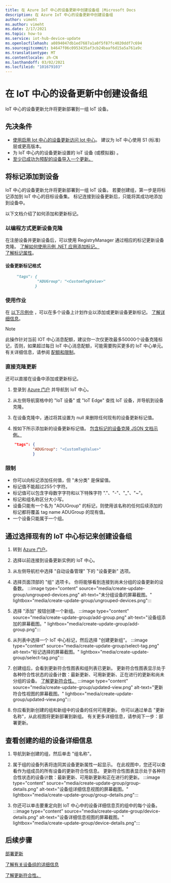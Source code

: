 ```yaml
---
title: 在 Azure IoT 中心的设备更新中创建设备组 |Microsoft Docs
description: 在 Azure IoT 中心的设备更新中创建设备组
author: vimeht
ms.author: vimeht
ms.date: 2/17/2021
ms.topic: how-to
ms.service: iot-hub-device-update
ms.openlocfilehash: a0894047db1ed7687a1a0f5f87fc4020ddf7c694
ms.sourcegitcommit: b4647f06c0953435af3cb24baaf6d15a5a761a9c
ms.translationtype: MT
ms.contentlocale: zh-CN
ms.lasthandoff: 03/02/2021
ms.locfileid: "101679103"
---
```

# <a name="create-device-groups-in-device-update-for-iot-hub"></a>在 IoT 中心的设备更新中创建设备组
IoT 中心的设备更新允许将更新部署到一组 IoT 设备。

## <a name="prerequisites"></a>先决条件

* [使用启用 Iot 中心的设备更新访问 Iot 中心](create-device-update-account.md)。 建议为 IoT 中心使用 S1 (标准) 层或更高版本。 
* 为 IoT 中心内的设备更新设置的 IoT 设备 (或模拟器) 。
* [至少已成功为预配的设备导入一个更新。](import-update.md)

## <a name="add-a-tag-to-your-devices"></a>将标记添加到设备  

IoT 中心的设备更新允许将更新部署到一组 IoT 设备。 若要创建组，第一步是将标记添加到 IoT 中心的目标设备集。 标记连接到设备更新后，只能将其成功地添加到设备中。

以下文档介绍了如何添加和更新标记。

### <a name="programmatically-update-device-twin"></a>以编程方式更新设备克隆

在注册设备并更新设备后，可以使用 RegistryManager 通过相应的标记更新设备克隆。 
[了解如何使用示例 .NET 应用添加标记。](../iot-hub/iot-hub-csharp-csharp-twin-getstarted.md)  
[了解标记属性](../iot-hub/iot-hub-devguide-device-twins.md#tags-and-properties-format)。

#### <a name="device-update-tag-format"></a>设备更新标记格式

```markdown
     "tags": {
              "ADUGroup": "<CustomTagValue>"
             }
```

### <a name="using-jobs"></a>使用作业

在 [以下示例中](../iot-hub/iot-hub-devguide-jobs.md) ，可以在多个设备上计划作业以添加或更新设备更新标记。 [了解详细信息](../iot-hub/iot-hub-csharp-csharp-schedule-jobs.md)。

  > [!NOTE] 
  > 此操作针对当前 IOT 中心消息配额，建议你一次仅更改最多50000个设备克隆标记，否则，如果超过每日 IoT 中心消息配额，可能需要购买更多的 IoT 中心单元。 有关详细信息，请参阅 [配额和限制](../iot-hub/iot-hub-devguide-quotas-throttling.md#quotas-and-throttling)。

### <a name="direct-twin-updates"></a>直接克隆更新

还可以直接在设备中添加或更新标记。

1. 登录到 [Azure 门户](https://portal.azure.com) 并导航到 IoT 中心。

2. 从左侧导航窗格中的 "IoT 设备" 或 "IoT Edge" 查找 IoT 设备，并导航到设备克隆。

3. 在设备克隆中，通过将其设置为 null 来删除任何现有的设备更新标记值。

4. 按如下所示添加新的设备更新标记值。 [包含标记的设备克隆 JSON 文档示例。](../iot-hub/iot-hub-devguide-device-twins.md#device-twins)

```JSON
    "tags": {
            "ADUGroup": "<CustomTagValue>"
            }
```

### <a name="limitations"></a>限制

* 你可以向标记添加任何值，但 "未分类" 是保留值。
* 标记值不能超过255个字符。
* 标记值可以包含字母数字字符和以下特殊字符 "."、"-"、"_"、"~"。
* 标记和组名称区分大小写。
* 设备只能有一个名为 "ADUGroup" 的标记，则使用该名称的任何后续添加的标记都将覆盖 tag name ADUGroup 的现有值。
* 一个设备只能属于一个组。

## <a name="create-a-device-group-by-selecting-an-existing-iot-hub-tag"></a>通过选择现有的 IoT 中心标记来创建设备组

1. 转到 [Azure 门户](https://portal.azure.com)。

2. 选择以前连接到设备更新实例的 IoT 中心。

3. 从左侧导航栏中选择 "自动设备管理" 下的 "设备更新" 选项。

4. 选择页面顶部的 "组" 选项卡。 你将能够看到连接到尚未分组的设备更新的设备数。
   :::image type="content" source="media/create-update-group/ungrouped-devices.png" alt-text="未分组设备的屏幕截图。" lightbox="media/create-update-group/ungrouped-devices.png":::

5. 选择 "添加" 按钮创建一个新组。
   :::image type="content" source="media/create-update-group/add-group.png" alt-text="设备组添加的屏幕截图。" lightbox="media/create-update-group/add-group.png":::

6. 从列表中选择一个 IoT 中心标记，然后选择 "创建更新组"。
   :::image type="content" source="media/create-update-group/select-tag.png" alt-text="标记选择的屏幕截图。" lightbox="media/create-update-group/select-tag.png":::

7. 创建组后，会看到更新符合性图表和组列表已更新。  更新符合性图表显示处于各种符合性状态的设备计数：最新更新、可用新更新、正在进行的更新和尚未分组的设备。 [了解更新符合性。](device-update-compliance.md) 
   :::image type="content" source="media/create-update-group/updated-view.png" alt-text="更新符合性视图的屏幕截图。" lightbox="media/create-update-group/updated-view.png":::

8. 你应看到新创建的组和新组中的设备的任何可用更新。 你可以通过单击 "更新名称"，从此视图将更新部署到新组。 有关更多详细信息，请参阅下一步：部署更新。

## <a name="view-device-details-for-the-group-you-created"></a>查看创建的组的设备详细信息

1. 导航到新创建的组，然后单击 "组名称"。

2. 属于组的设备列表将连同其设备更新属性一起显示。 在此视图中，您还可以查看作为组成员的所有设备的更新符合性信息。 更新符合性图表显示处于各种符合性状态的设备计数：最新更新、可用新更新和正在进行的更新。
   :::image type="content" source="media/create-update-group/group-details.png" alt-text="设备组详细信息视图的屏幕截图。" lightbox="media/create-update-group/group-details.png":::

3. 你还可以单击要重定向到 IoT 中心中的设备详细信息页的组中的每个设备。
   :::image type="content" source="media/create-update-group/device-details.png" alt-text="设备详细信息视图的屏幕截图。" lightbox="media/create-update-group/device-details.png":::

## <a name="next-steps"></a>后续步骤 

[部署更新](deploy-update.md)

[了解有关设备组的详细信息](device-update-groups.md)

[了解更新符合性。](device-update-compliance.md)
